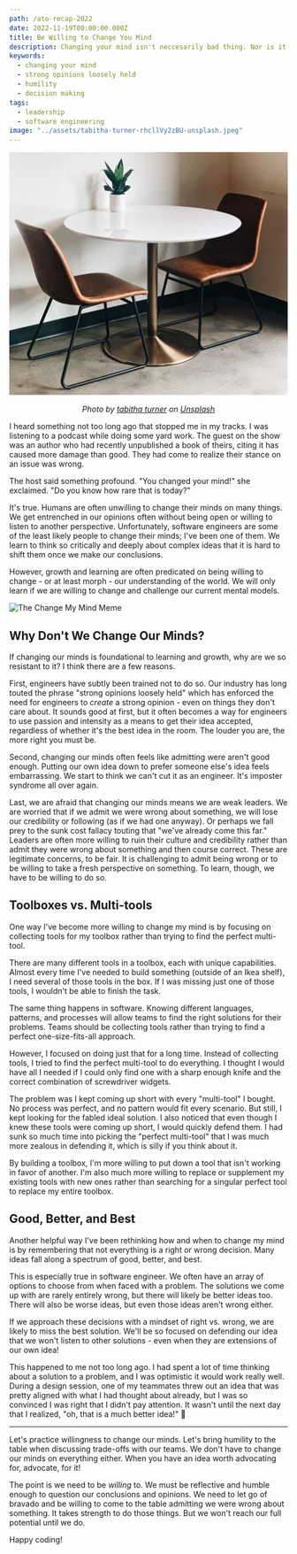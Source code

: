 ```yaml
---
path: /ato-recap-2022
date: 2022-11-19T00:00:00.000Z
title: Be Willing to Change You Mind
description: Changing your mind isn't neccesarily bad thing. Nor is it a sign of weakness. It might even be a sign of strength.
keywords:
  - changing your mind
  - strong opinions loosely held
  - humility
  - decision making
tags:
  - leadership
  - software engineering
image: "../assets/tabitha-turner-rhcllVy2zBU-unsplash.jpeg"
---
```


<center>

![White round empty table for two in a white background](../assets/tabitha-turner-rhcllVy2zBU-unsplash.jpeg)

<i> 

Photo by <a href="https://unsplash.com/@tabithabrooke?utm_source=unsplash&utm_medium=referral&utm_content=creditCopyText">tabitha turner</a> on <a href="https://unsplash.com/s/photos/dining-table?utm_source=unsplash&utm_medium=referral&utm_content=creditCopyText">Unsplash</a>
  
  
</i>


</center>

I heard something not too long ago that stopped me in my tracks. I was listening to a podcast while doing some yard work. The guest on the show was an author who had recently unpublished a book of theirs, citing it has caused more damage than good. They had come to realize their stance on an issue was wrong.

The host said something profound. "You changed your mind!" she exclaimed. "Do you know how rare that is today?"

It's true. Humans are often unwilling to change their minds on many things. We get entrenched in our opinions often without being open or willing to listen to another perspective.
Unfortunately, software engineers are some of the least likely people to change their minds; I've been one of them. We learn to think so critically and deeply about complex ideas that it is hard to shift them once we make our conclusions.

However, growth and learning are often predicated on being willing to change - or at least morph - our understanding of the world. We will only learn if we are willing to change and challenge our current mental models.

![The Change My Mind Meme](https://pbs.twimg.com/media/DWi8HGAW0AAHCjf?format=jpg&name=900x900)

## Why Don't We Change Our Minds?

If changing our minds is foundational to learning and growth, why are we so resistant to it? I think there are a few reasons.

First, engineers have subtly been trained not to do so. Our industry has long touted the phrase "strong opinions loosely held" which has enforced the need for engineers to _create_ a strong opinion - even on things they don't care about. It sounds good at first, but it often becomes a way for engineers to use passion and intensity as a means to get their idea accepted, regardless of whether it's the best idea in the room. The louder you are, the more right you must be.

Second, changing our minds often feels like admitting were aren't good enough. Putting our own idea down to prefer someone else's idea feels embarrassing. We start to think we can't cut it as an engineer. It's imposter syndrome all over again.

Last, we are afraid that changing our minds means we are weak leaders. We are worried that if we admit we were wrong about something, we will lose our credibility or following (as if we had one anyway). Or perhaps we fall prey to the sunk cost fallacy touting that "we've already come this far." Leaders are often more willing to ruin their culture and credibility rather than admit they were wrong about something and then course correct.
These are legitimate concerns, to be fair. It is challenging to admit being wrong or to be willing to take a fresh perspective on something. To learn, though, we have to be willing to do so.

## Toolboxes vs. Multi-tools

One way I've become more willing to change my mind is by focusing on collecting tools for my toolbox rather than trying to find the perfect multi-tool.

There are many different tools in a toolbox, each with unique capabilities. Almost every time I've needed to build something (outside of an Ikea shelf), I need several of those tools in the box. If I was missing just one of those tools, I wouldn't be able to finish the task.

The same thing happens in software. Knowing different languages, patterns, and processes will allow teams to find the right solutions for their problems. Teams should be collecting tools rather than trying to find a perfect one-size-fits-all approach.

However, I focused on doing just that for a long time. Instead of collecting tools, I tried to find the perfect multi-tool to do everything. I thought I would have all I needed if I could only find one with a sharp enough knife and the correct combination of screwdriver widgets.

The problem was I kept coming up short with every "multi-tool" I bought. No process was perfect, and no pattern would fit every scenario. But still, I kept looking for the fabled ideal solution. 
I also noticed that even though I knew these tools were coming up short, I would quickly defend them. I had sunk so much time into picking the "perfect multi-tool" that I was much more zealous in defending it, which is silly if you think about it. 

By building a toolbox, I'm more willing to put down a tool that isn't working in favor of another. I'm also much more willing to replace or supplement my existing tools with new ones rather than searching for a singular perfect tool to replace my entire toolbox.

## Good, Better, and Best

Another helpful way I've been rethinking how and when to change my mind is by remembering that not everything is a right or wrong decision. Many ideas fall along a spectrum of good, better, and best.

This is especially true in software engineer. We often have an array of options to choose from when faced with a problem. The solutions we come up with are rarely entirely wrong, but there will likely be better ideas too. There will also be worse ideas, but even those ideas aren't wrong either.

If we approach these decisions with a mindset of right vs. wrong, we are likely to miss the best solution. We'll be so focused on defending our idea that we won't listen to other solutions - even when they are extensions of our own idea!

This happened to me not too long ago. I had spent a lot of time thinking about a solution to a problem, and I was optimistic it would work really well. During a design session, one of my teammates threw out an idea that was pretty aligned with what I had thought about already, but I was so convinced I was right that I didn't pay attention. It wasn't until the next day that I realized, "oh, that is a much better idea!" 🤦

---

Let's practice willingness to change our minds. Let's bring humility to the table when discussing trade-offs with our teams. We don't have to change our minds on everything either. When you have an idea worth advocating for, advocate, for it! 

The point is we need to be _willing_ to. We must be reflective and humble enough to question our conclusions and opinions. We need to let go of bravado and be willing to come to the table admitting we were wrong about something. It takes strength to do those things.
But we won't reach our full potential until we do.

Happy coding!
